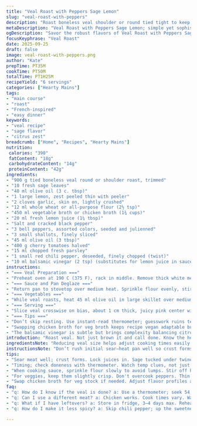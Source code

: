 ```yaml
---
title: "Veal Roast with Peppers Sage Lemon"
slug: "veal-roast-with-peppers"
description: "Roast boneless veal shoulder or round tied tight to keep juices. Sage tucked under twine for subtle herb punch. Citrus zest brightens. Garlic cloves smashed, skin on for gentle aroma. Peppers sliced thin, softened with shallots before adding juicy cherry tomatoes. Sauce thickened with flour, then simmered down with stock, lemon juice, and remaining sage leaves. Eat rosé for tender slices, resting keeps juices locked in. Quick pan sauce behind. Simple but layering flavor and texture carefully. No dairy, eggs, nuts here. Practical method, watch temps and visual cues, not just clock. Easily swap chicken broth for veg stock if needed. Easy weeknight mains or small crowd. Bone-in works too if careful with cook time."
metaDescription: "Veal Roast with Peppers Sage Lemon; simple yet sophisticated flavors in every bite. A must-try for meat lovers."
ogDescription: "Savor the robust flavors of Veal Roast with Peppers Sage Lemon. A hearty, comforting dish perfect for gatherings."
focusKeyphrase: "Veal Roast"
date: 2025-09-25
draft: false
image: veal-roast-with-peppers.png
author: "Kate"
prepTime: PT35M
cookTime: PT50M
totalTime: PT1H25M
recipeYield: "6 servings"
categories: ["Hearty Mains"]
tags:
- "main course"
- "roast"
- "French-inspired"
- "easy dinner"
keywords:
- "veal recipe"
- "sage flavor"
- "citrus zest"
breadcrumb: ["Home", "Recipes", "Hearty Mains"]
nutrition: 
 calories: "390"
 fatContent: "18g"
 carbohydrateContent: "14g"
 proteinContent: "42g"
ingredients:
- "900 g tied boneless veal round or shoulder roast, trimmed"
- "10 fresh sage leaves"
- "40 ml olive oil (3 c. tbsp)"
- "1 large lemon, zest peeled thin with peeler"
- "2 cloves garlic, skin on, lightly crushed"
- "12 ml whole wheat or all-purpose flour (2½ tsp)"
- "450 ml vegetable broth or chicken broth (1¾ cups)"
- "20 ml fresh lemon juice (1¼ tbsp)"
- "Salt and cracked black pepper"
- "3 bell peppers, assorted colors, seeded and julienned"
- "3 small shallots, finely sliced"
- "45 ml olive oil (3 tbsp)"
- "400 g cherry tomatoes halved"
- "15 ml chopped fresh parsley"
- "1 small red chili pepper, deseeded, finely chopped (twist)"
- "10 ml balsamic vinegar (2 tsp) (substitutes for lemon juice in sauce or extra acidity)"
instructions:
- "=== Veal Preparation ==="
- "Preheat oven at 190 C (375 F), rack in middle. Remove thick white membrane if visible on veal for tenderness; insert 7-8 sage leaves under the twine at the edges for infused herbal burst during roast. Salt and pepper generously all over. Heat 30 ml olive oil in heavy ovenproof pan or cast iron until shimmering but not smoking. Lay meat down; pound sizzle, golden crust, about 3–4 min per side turning all round for even caramelization. Toss in lemon zest shreds and garlic cloves. Transfer pan directly to oven. Check at 27 minutes mark; poke gently with thermometer—aim 54 C (130 F) for medium rare, meat springs under finger, juices clear pink, not bloody. Remove, cover loosely tented with foil. Rest for 12 minutes minimum. Temp creeps to perfect 58 C without drying out. Rest crucial to keep juices inside, ensures every slice tender, less drip on plate."
- "=== Sauce and Pan Deglaze ==="
- "Return pan to stovetop over medium heat. Sprinkle flour evenly, stirring briskly to cook raw taste off — watch no lumps form. After 1 minute, slowly whisk in broth and 15 ml lemon juice along with remaining sage torn roughly. Scrape browned bits stuck to bottom, that’s flavor gold. Simmer sauce, bubble medium, reduce by half or until slightly thickened coating spoon back. If too thick, add splash broth; too thin, let reduce but keep stirring or it sticks. Strain off sage leaves (they can taste bitter if oversteeped). Season last pinch salt, cracked pepper. Option: try swapping lemon juice with 2 tsp balsamic vinegar for deeper savory note if lacking brightness."
- "=== Vegetables ==="
- "While veal roasts, heat 45 ml olive oil in large skillet over medium heat. Add sliced shallots and peppers. Stir often, listen for soft shushing sound not burning. Cook until pieces just tender, 8–10 minutes. Color intensifies, peppers shrink but still hold shape, slightly glossy edges. Toss in chopped chili for subtle heat kick. Add cherry tomatoes and parsley. Cook 2 minutes more until tomatoes burst lightly, release juice, stir well, add reserved lemon juice or more balsamic, some coarse salt to amplify flavors. Remove from heat promptly, avoid mushy mess."
- "=== Serving ==="
- "Slice veal crosswise on bias, about 1 cm thick, juicy pink center with tender crust. Plate with pepper mixture steaming beside it. Drizzle warm pan sauce over slices not drowning, just enough to shine. Garnish with extra fresh parsley or lemon zest if desired. Companion starch: roasted fingerling potatoes or crusty bread. If veal gets too hot, rest longer or slice thinner. Sauce texture depends on flour stirring technique; no lumps, no gritty flour taste by cooking before adding liquids. Simple tweaks: swap red chili for smoked paprika for smoky aromatic flair with no heat."
- "=== Tips ==="
- "Don’t skip resting. Use instant-read thermometer; guesswork ruins texture. Pan must be hot enough initially for crust but not smoke. Adding lemon zest early lets oils released gently, not bitter. Garlic skin on keeps cloves from burning and imparts sweetness. For wine pairing, medium-bodied reds work. Vegetables cook faster if sliced thin. If pressed for time, roast veal at 200 C but watch closely."
- "Swapping chicken broth for veg broth keeps recipe vegan adaptable but veal obviously not. Flours other than all-purpose or whole wheat like chickpea or rice flour need testing for thickening power. If sauce grainy, beat vigorously off heat or strain. Avoid overcooking peppers; they lose bright color and texture."
- "The balsamic vinegar is subtle but brings complexity balancing citrus and savory elements in sauce or vegetables."
introduction: "Roast veal. Not just brown it and call done. Know the heat, the timing, the texture. Let meat rest or juice runs out, dry on plate. Sage tucked under twine means herb scent all through, not just on surface. Garlic in skin, not scorched, softens in oven, little bursts of aroma when sliced beside steak. Zest lemon thin and early. Fluorescent yellow bits brighten meat flavor without sharp bitterness. Peppers cook slow, soften, keep distinct shape, not mush. Cherry tomatoes pop, releasing punch, mingling with fresh parsley. Pan sauce made from drippings thickened just right. Flour cooked off—no raw starchy taste allowed. Sip broth while stirring, watch it thicken, coat spoon. Serve to guests who appreciate effort, texture, and small flavor details. Simple ingredients but technique defines palate pleasure."
ingredientsNote: "Reducing veal size helps adjust cooking times easily. Sage delivers aromatic oils; fresh always, dried too subtle. Lemon zest needed fresh for brightness; freeze leftover zest for future use. Garlic cloves unpeeled roast differently than peeled—less chance to burn, still flavorful. Flour needs slow incorporation to avoid clumps; whole wheat adds earthiness. Broth: chicken or vegetable, depending on preference or diet restrictions. Lemon juice finishing touches brighten heavy sauce. Peppers assorted colors look inviting, taste layered. Shallots milder than onions; thin slicing speeds tenderizing. Cherry tomatoes chosen for sweetness, acidity balance. Parsley chopped fresh brings freshness, avoid dried unless nothing else. Added red chili pepper optional, adds gentle kick, or skip for heat-free version. Balsamic vinegar substitute for lemon juice deepens taste with subtle sweetness and acidity, a neat twist if lemons low."
instructionsNote: "Don’t rush initial sear—heat pan well so crust forms, locks juices. Insert sage under twine to infuse flavor internally. Resting meat allows fibers to relax and reabsorb moisture; 10-12 minutes minimum. Flour sprinkled and stirred off heat first prevents grainy sauce; add liquids gradually to keep smooth. Sauce simmered and reduced melds flavors and thickens naturally; avoid shaking or stirring too vigorously once thickened to keep silky texture. Vegetables cooked on medium to low heat to soften without burning; peppers should keep a slight bite not turn to mush. Cherry tomatoes burst on contact, timing tight or risk dryness. Parsley added at end to keep herbaceous notes fresh. Feel sauce thickness on back of spoon—needs to coat but still flow. Serve immediately after slicing meat to maintain juiciness; put on warm plates to keep everything hot without rewarming meat directly, which toughens fibers. Practice key to intuitive timings, sight, and feel."
tips:
- "Sear meat well; crust forms. Lock juices in. Sage tucked under twine flavors meat. Use fresh whenever possible. Garlic skin on; sweetens, burns less."
- "Timing; check doneness with thermometer. Watch temp clues, not just clock. Let it rest afterward. Juices stay; slice while hot but not burning."
- "When cooking sauce, sprinkle flour slowly to avoid lumps. Stir off heat first. Then add liquids gradually for a homogenous texture."
- "For veggies, keep them slightly crisp. Don't overcook peppers. Thin slices cook faster but hold shape. Listen for soft sounds, no char."
- "Swap chicken broth for veg stock if needed. Adjust flavor profiles as necessary. Balsamic vinegar can replace lemon juice for depth."
faq:
- "q: How do I know if the veal is done? a: Use a thermometer; seek 54 C for medium rare. Keep checking; juices clear not bloody."
- "q: Can I use a different meat? a: Chicken works. Cook times vary. Watch it closely. It's not veal but flavors can work together."
- "q: What if I have leftovers? a: Store in fridge, 3–4 days max. Reheat gently; avoid drying out. Use broth for moisture if needed."
- "q: How do I make it less spicy? a: Skip chili pepper; up the sweetness. Add more cherry tomatoes for balance. Easy tweaks for less heat."

---
```

